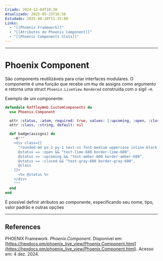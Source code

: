 ```yaml
---
Criado: 2024-12-04T10:38
Atualizado: 2025-05-23T16:56
Estudado: 2025-08-20T11:35:00
Links:
  - "[[Phoenix Framework]]"
  - "[[Atributos do Phoenix Component]]"
  - "[[Phoenix Components Slots]]"
---
```

---
# Phoenix Component

São components reutilizáveis para criar interfaces modulares. O componente é uma função que recebe um `Map` de assigns como argumento e retorna uma struct `Phoenix.LiveView.Rendered` construída com o sigil `~H`.

Exemplo de um componente:

```elixir
defmodule RaffleyWeb.CustomComponents do
  use Phoenix.Component

  attr :status, :atom, required: true, values: [:upcoming, :open, :close]
  attr :class, :string, default: nil

  def badge(assigns) do
    ~H"""
    <div class={[
      "rounded-md px-2 py-1 text-xs font-medium uppercase inline-block border",
      @status == :open && "text-lime-600 border-lime-600",
      @status == :upcoming && "text-amber-600 border-amber-600",
      @status == :closed && "text-gray-600 border-gray-600",
      @class
    ]}>
      <%= @status %>
    </div>
    """
  end
end
```

É possível definir atributos ao componente, especificando seu nome, tipo, valor padrão e outras opções

---
## References

PHOENIX Framework. _Phoenix.Component_. Disponível em: [https://hexdocs.pm/phoenix_live_view/Phoenix.Component.html](https://hexdocs.pm/phoenix_live_view/Phoenix.Component.html). Acesso em: 4 dez. 2024.